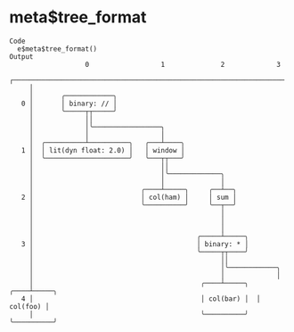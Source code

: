 # meta$tree_format

    Code
      e$meta$tree_format()
    Output
                       0                  1              2             3
         ┌────────────────────────────────────────────────────────────────────
         │
         │       ╭────────────╮
       0 │       │ binary: // │
         │       ╰─────┬┬─────╯
         │             ││
         │             │╰─────────────────╮
         │             │                  │
         │  ╭──────────┴──────────╮   ╭───┴────╮
       1 │  │ lit(dyn float: 2.0) │   │ window │
         │  ╰─────────────────────╯   ╰───┬┬───╯
         │                                ││
         │                                │╰─────────────╮
         │                                │              │
         │                           ╭────┴─────╮     ╭──┴──╮
       2 │                           │ col(ham) │     │ sum │
         │                           ╰──────────╯     ╰──┬──╯
         │                                               │
         │                                               │
         │                                               │
         │                                         ╭─────┴─────╮
       3 │                                         │ binary: * │
         │                                         ╰─────┬┬────╯
         │                                               ││
         │                                               │╰────────────╮
         │                                               │             │
         │                                          ╭────┴─────╮  ╭────┴─────╮
       4 │                                          │ col(bar) │  │ col(foo) │
         │                                          ╰──────────╯  ╰──────────╯

